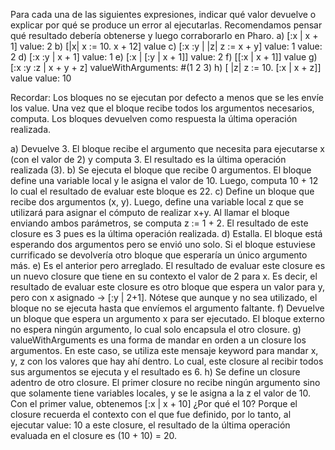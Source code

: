Para cada una de las siguientes expresiones, indicar qué valor devuelve o explicar por qué se produce un error
al ejecutarlas. Recomendamos pensar qué resultado debería obtenerse y luego corraborarlo en Pharo.
    a) [:x | x + 1] value: 2
    b) [|x| x := 10. x + 12] value
    c) [:x :y | |z| z := x + y] value: 1 value: 2
    d) [:x :y | x + 1] value: 1
    e) [:x | [:y | x + 1]] value: 2
    f) [[:x | x + 1]] value
    g) [:x :y :z | x + y + z] valueWithArguments: #(1 2 3)
    h) [ |z| z := 10. [:x | x + z]] value value: 10

Recordar: 
    Los bloques no se ejecutan por defecto a menos que se les envíe los value. Una vez que el bloque recibe todos los argumentos necesarios, computa. 
    Los bloques devuelven como respuesta la última operación realizada.

a) Devuelve 3. El bloque recibe el argumento que necesita para ejecutarse x (con el valor de 2) y computa 3. El resultado es la última operación realizada (3).
b) Se ejecuta el bloque que recibe 0 argumentos. El bloque define una variable local y le asigna el valor de 10. Luego, computa 10 + 12 lo cual el resultado de evaluar este bloque es 22.
c) Define un bloque que recibe dos argumentos (x, y). Luego, define una variable local z que se utilizará para asignar el cómputo de realizar x+y. Al llamar el bloque enviando ambos parámetros, se computa z := 1 + 2. El resultado de este closure es 3 pues es la última operación realizada.
d) Estalla. El bloque está esperando dos argumentos pero se envió uno solo. Si el bloque estuviese currificado se devolvería otro bloque que esperaría un único argumento más.
e) Es el anterior pero arreglado. El resultado de evaluar este closure es un nuevo closure que tiene en su contexto el valor de 2 para x. Es decir, el resultado de evaluar este closure es otro bloque que espera un valor para y, pero con x asignado -> [:y | 2+1]. Nótese que aunque y no sea utilizado, el bloque no se ejecuta hasta que envíemos el argumento faltante. 
f) Devuelve un bloque que espera un argumento x para ser ejecutado. El bloque externo no espera ningún argumento, lo cual solo encapsula el otro closure.
g) valueWithArguments es una forma de mandar en orden a un closure los argumentos. En este caso, se utiliza este mensaje keyword para mandar x, y, z con los valores que hay ahí dentro. Lo cual, este closure al recibir todos sus argumentos se ejecuta y el resultado es 6. 
h) Se define un closure adentro de otro closure. El primer closure no recibe ningún argumento sino que solamente tiene variables locales, y se le asigna a la z el valor de 10. Con el primer value, obtenemos [:x | x + 10] ¿Por qué el 10? Porque el closure recuerda el contexto con el que fue definido, por lo tanto, al ejecutar value: 10 a este closure, el resultado de la última operación evaluada en el closure es (10 + 10) = 20. 
